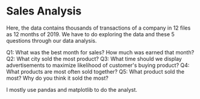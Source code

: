 # Sales Analysis

Here, the data contains thousands of transactions of a company in 12 files as 12 months of 2019.
We have to do exploring the data and these 5 questions through our data analysis.

Q1: What was the best month for sales? How much was earned that month?
Q2: What city sold the most product?
Q3: What time should we display advertisements to maximize likelihood of customer's buying product?
Q4: What products are most often sold together?
Q5: What product sold the most? Why do you think it sold the most?

I mostly use pandas and matplotlib to do the analyst.